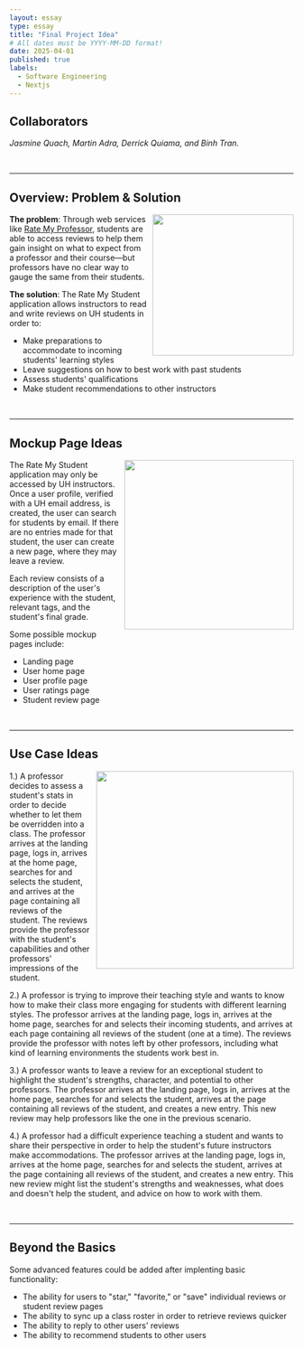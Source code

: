 ```yaml
---
layout: essay
type: essay
title: "Final Project Idea"
# All dates must be YYYY-MM-DD format!
date: 2025-04-01
published: true
labels:
  - Software Engineering
  - Nextjs
---
```


## Collaborators
_Jasmine Quach, Martin Adra, Derrick Quiama, and Binh Tran._

<br>
<hr>

## Overview: Problem & Solution

<img height="250px" class="rounded" style="float: right; margin-left: 10px; margin-bottom: 10px;" src="https://i0.wp.com/mrfrs.org/wp-content/uploads/2020/04/Kittens.jpg?fit=800%2C800&ssl=1">

**The problem**: Through web services like [Rate My Professor](https://www.ratemyprofessors.com/), students are able to access reviews to help them gain insight on what to expect from a professor and their course—but professors have no clear way to gauge the same from their students.

**The solution**: The Rate My Student application allows instructors to read and write reviews on UH students in order to:
* Make preparations to accommodate to incoming students' learning styles
* Leave suggestions on how to best work with past students
* Assess students' qualifications
* Make student recommendations to other instructors

<br>
<hr>

## Mockup Page Ideas

<img height="300px" class="rounded" style="float: right; margin-left: 10px; margin-bottom: 10px;" src="https://media.istockphoto.com/id/1284090931/photo/cat-teacher-and-its-students-2.jpg?s=612x612&w=0&k=20&c=0I9gF9jTAHkloUG6jQ4T6l_HLeo37YoD28uNwWeEsGE=">

The Rate My Student application may only be accessed by UH instructors. Once a user profile, verified with a UH email address, is created, the user can search for students by email. If there are no entries made for that student, the user can create a new page, where they may leave a review.

Each review consists of a description of the user's experience with the student, relevant tags, and the student's final grade.

Some possible mockup pages include:
* Landing page
* User home page
* User profile page
* User ratings page
* Student review page

<br>
<hr>

## Use Case Ideas

<img height="350px" class="rounded" style="float: right; margin-left: 10px; margin-bottom: 10px;" src="https://m.media-amazon.com/images/I/612va7xFg+L.jpg">

1.) A professor decides to assess a student's stats in order to decide whether to let them be overridden into a class. The professor arrives at the landing page, logs in, arrives at the home page, searches for and selects the student, and arrives at the page containing all reviews of the student. The reviews provide the professor with the student's capabilities and other professors' impressions of the student.

2.) A professor is trying to improve their teaching style and wants to know how to make their class more engaging for students with different learning styles. The professor arrives at the landing page, logs in, arrives at the home page, searches for and selects their incoming students, and arrives at each page containing all reviews of the student (one at a time). The reviews provide the professor with notes left by other professors, including what kind of learning environments the students work best in.

3.) A professor wants to leave a review for an exceptional student to highlight the student's strengths, character, and potential to other professors. The professor arrives at the landing page, logs in, arrives at the home page, searches for and selects the student, arrives at the page containing all reviews of the student, and creates a new entry. This new review may help professors like the one in the previous scenario.

4.) A professor had a difficult experience teaching a student and wants to share their perspective in order to help the student's future instructors make accommodations. The professor arrives at the landing page, logs in, arrives at the home page, searches for and selects the student, arrives at the page containing all reviews of the student, and creates a new entry. This new review might list the student's strengths and weaknesses, what does and doesn't help the student, and advice on how to work with them.

<br>
<hr>

## Beyond the Basics

Some advanced features could be added after implenting basic functionality:
* The ability for users to "star," "favorite," or "save" individual reviews or student review pages
* The ability to sync up a class roster in order to retrieve reviews quicker
* The ability to reply to other users' reviews
* The ability to recommend students to other users

